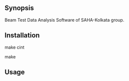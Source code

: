 ## Synopsis

Beam Test Data Analysis Software of SAHA-Kolkata group.   


## Installation

make cint

make 

## Usage


